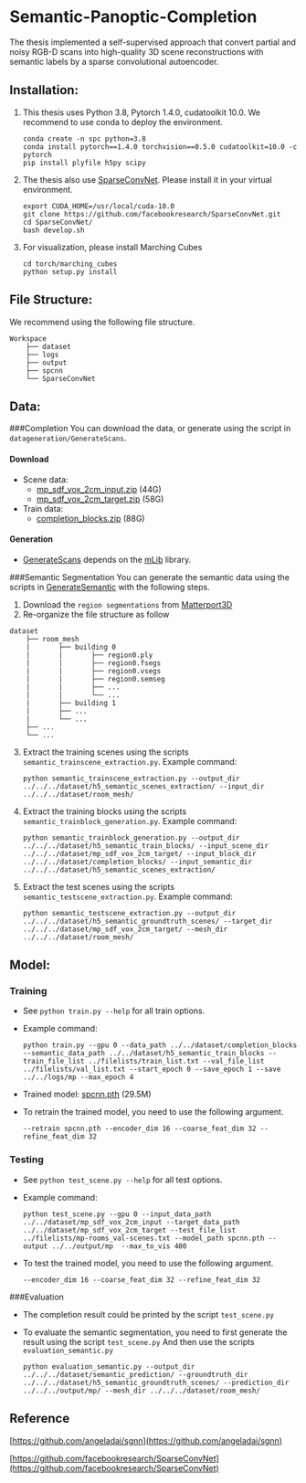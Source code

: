 # Semantic-Panoptic-Completion

The thesis implemented a self-supervised approach that convert partial and noisy RGB-D scans into high-quality 3D scene reconstructions with semantic labels by a sparse convolutional autoencoder.

## Installation:  
1. This thesis uses Python 3.8, Pytorch 1.4.0, cudatoolkit 10.0. We recommend to use conda to deploy the environment.
    ```
    conda create -n spc python=3.8
    conda install pytorch==1.4.0 torchvision==0.5.0 cudatoolkit=10.0 -c pytorch
    pip install plyfile h5py scipy
    ```

2. The thesis also use [SparseConvNet](https://github.com/facebookresearch/SparseConvNet). Please install it in your virtual environment.
    ```
    export CUDA_HOME=/usr/local/cuda-10.0
    git clone https://github.com/facebookresearch/SparseConvNet.git
    cd SparseConvNet/
    bash develop.sh
    ```

3. For visualization, please install Marching Cubes
    ```
    cd torch/marching_cubes
    python setup.py install
    ```

## File Structure:
We recommend using the following file structure.

```
Workspace
    ├── dataset
    ├── logs
    ├── output
    ├── spcnn
    └── SparseConvNet
```

## Data:
###Completion
You can download the data, or generate using the script in `datageneration/GenerateScans`.
#### Download
* Scene data: 
  - [mp_sdf_vox_2cm_input.zip](http://kaldir.vc.in.tum.de/adai/SGNN/mp_sdf_vox_2cm_input.zip) (44G)
  - [mp_sdf_vox_2cm_target.zip](http://kaldir.vc.in.tum.de/adai/SGNN/mp_sdf_vox_2cm_target.zip) (58G)
* Train data:
  - [completion_blocks.zip](http://kaldir.vc.in.tum.de/adai/SGNN/completion_blocks.zip) (88G)
#### Generation
* [GenerateScans](datageneration/GenerateScans) depends on the [mLib](https://github.com/niessner/mLib) library.

###Semantic Segmentation
You can generate the semantic data using the scripts in [GenerateSemantic](datageneration/GenerateSemantic) with the following steps.
1. Download the `region segmentations` from [Matterport3D](https://niessner.github.io/Matterport/)
2. Re-organize the file structure as follow
```
dataset
    ├── room_mesh
    |       ├── building 0
    |       |       ├── region0.ply
    |       |       ├── region0.fsegs
    |       |       ├── region0.vsegs
    |       |       ├── region0.semseg
    |       |       ├── ...
    |       |       └── ...
    |       ├── building 1
    |       ├── ...
    |       └── ...
    ├── ...
    └── ...
```
3. Extract the training scenes using the scripts `semantic_trainscene_extraction.py`. Example command: 

    ```
    python semantic_trainscene_extraction.py --output_dir ../../../dataset/h5_semantic_scenes_extraction/ --input_dir ../../../dataset/room_mesh/
    ```
4. Extract the training blocks using the scripts `semantic_trainblock_generation.py`. Example command: 

    ```
    python semantic_trainblock_generation.py --output_dir ../../../dataset/h5_semantic_train_blocks/ --input_scene_dir ../../../dataset/mp_sdf_vox_2cm_target/ --input_block_dir ../../../dataset/completion_blocks/ --input_semantic_dir ../../../dataset/h5_semantic_scenes_extraction/
    ```
5. Extract the test scenes using the scripts `semantic_testscene_extraction.py`. Example command: 

    ```
    python semantic_testscene_extraction.py --output_dir ../../../dataset/h5_semantic_groundtruth_scenes/ --target_dir ../../../dataset/mp_sdf_vox_2cm_target/ --mesh_dir ../../../dataset/room_mesh/
    ```
## Model:
### Training
* See `python train.py --help` for all train options. 
* Example command: 

    ```
    python train.py --gpu 0 --data_path ../../dataset/completion_blocks --semantic_data_path ../../dataset/h5_semantic_train_blocks --train_file_list ../filelists/train_list.txt --val_file_list ../filelists/val_list.txt --start_epoch 0 --save_epoch 1 --save ../../logs/mp --max_epoch 4
    ```

* Trained model: [spcnn.pth](https://drive.google.com/file/d/181jxSqdDnrfbA2328QOBS4jmh-rqdwez/view?usp=sharing) (29.5M)
* To retrain the trained model, you need to use the following argument.  

    ```
    --retrain spcnn.pth --encoder_dim 16 --coarse_feat_dim 32 --refine_feat_dim 32
    ```
### Testing
* See `python test_scene.py --help` for all test options. 
* Example command: 

    ```
    python test_scene.py --gpu 0 --input_data_path ../../dataset/mp_sdf_vox_2cm_input --target_data_path ../../dataset/mp_sdf_vox_2cm_target --test_file_list ../filelists/mp-rooms_val-scenes.txt --model_path spcnn.pth --output ../../output/mp  --max_to_vis 400
    ```
* To test the trained model, you need to use the following argument.  

    ```
    --encoder_dim 16 --coarse_feat_dim 32 --refine_feat_dim 32
    ```
###Evaluation
* The completion result could be printed by the script `test_scene.py` 

* To evaluate the semantic segmentation, you need to first generate the result using the script `test_scene.py` And then use the scripts `evaluation_semantic.py` 
    
    ```
    python evaluation_semantic.py --output_dir ../../../dataset/semantic_prediction/ --groundtruth_dir ../../../dataset/h5_semantic_groundtruth_scenes/ --prediction_dir ../../../output/mp/ --mesh_dir ../../../dataset/room_mesh/
    ```
## Reference
[https://github.com/angeladai/sgnn](https://github.com/angeladai/sgnn)

[https://github.com/facebookresearch/SparseConvNet](https://github.com/facebookresearch/SparseConvNet)
